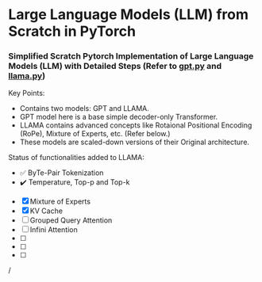 # Large Language Models (LLM) from Scratch in PyTorch
### Simplified Scratch Pytorch Implementation of Large Language Models (LLM) with Detailed Steps (Refer to <a href="gpt.py">gpt.py</a> and <a href="llama.py">llama.py</a>)

Key Points:
<ul>
  <li>Contains two models: GPT and LLAMA.</li>
  <li> GPT model here is a base simple decoder-only Transformer.</li>
  <li> LLAMA contains advanced concepts like Rotaional Positional Encoding (RoPe), Mixture of Experts, etc. (Refer below.) </li>
  <li> These models are scaled-down versions of their Original architecture. </li>
</ul>  

Status of functionalities added to LLAMA:
- :white_check_mark: ByTe-Pair Tokenization
- :heavy_check_mark: Temperature, Top-p and Top-k 
- [x] Mixture of Experts
- [x] KV Cache
- [ ] Grouped Query Attention
- [ ] Infini Attention
- [ ] 
- [ ] 
- [ ] 


 / 
